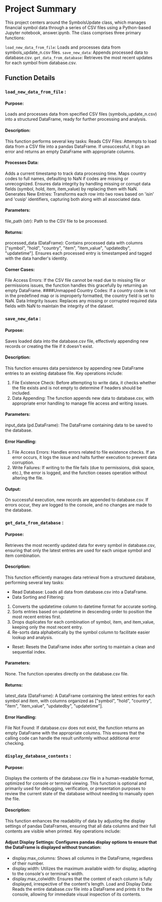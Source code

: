 # Project Summary
This project centers around the SymbolsUpdate class, which manages financial symbol data through a series of CSV files using a Python-based Jupyter notebook, answer.ipynb. The class comprises three primary functions:

`load_new_data_from_file`: Loads and processes data from symbols_update_n.csv files.
`save_new_data`: Appends processed data to database.csv.
`get_data_from_database`: Retrieves the most recent updates for each symbol from database.csv.

## Function Details
### `load_new_data_from_file` : 
#### Purpose:
Loads and processes data from specified CSV files (symbols_update_n.csv) into a structured DataFrame, ready for further processing and analysis.

#### Description:
This function performs several key tasks:
Reads CSV Files: Attempts to load data from a CSV file into a pandas DataFrame. If unsuccessful, it logs an error and returns an empty DataFrame with appropriate columns.
#### Processes Data:
Adds a current timestamp to track data processing time.
Maps country codes to full names, defaulting to NaN if codes are missing or unrecognized.
Ensures data integrity by handling missing or corrupt data fields (symbol, hold, item, item_value) by replacing them with NaN.
Generates New Entries: Transforms each row into two rows based on 'isin' and 'cusip' identifiers, capturing both along with all associated data.
#### Parameters:
file_path (str): Path to the CSV file to be processed.
#### Returns:
processed_data (DataFrame): Contains processed data with columns ["symbol", "hold", "country", "item", "item_value", "updatedby", "updatetime"]. Ensures each processed entry is timestamped and tagged with the data handler's identity.
#### Corner Cases:
File Access Errors: If the CSV file cannot be read due to missing file or permissions issues, the function handles this gracefully by returning an empty DataFrame.
####Unmapped Country Codes: If a country code is not in the predefined map or is improperly formatted, the country field is set to NaN.
Data Integrity Issues: Replaces any missing or corrupted required data fields with NaN to maintain the integrity of the dataset.


### `save_new_data` : 
#### Purpose:
Saves loaded data into the database.csv file, effectively appending new records or creating the file if it doesn't exist.
#### Description:
This function ensures data persistence by appending new DataFrame entries to an existing database file. Key operations include:
1.  File Existence Check: 
Before attempting to write data, it checks whether the file exists and is not empty to determine if headers should be included.
2.  Data Appending: 
The function appends new data to database.csv, with appropriate error handling to manage file access and writing issues.
#### Parameters:
input_data (pd.DataFrame): The DataFrame containing data to be saved to the database.
#### Error Handling:
1. File Access Errors: Handles errors related to file existence checks. If an error occurs, it logs the issue and halts further execution to prevent data corruption.
2. Write Failures: If writing to the file fails (due to permissions, disk space, etc.), the error is logged, and the function ceases operation without altering the file.

#### Output:
On successful execution, new records are appended to database.csv. If errors occur, they are logged to the console, and no changes are made to the database.



### `get_data_from_database` : 
#### Purpose:
Retrieves the most recently updated data for every symbol in database.csv, ensuring that only the latest entries are used for each unique symbol and item combination.
#### Description:
This function efficiently manages data retrieval from a structured database, performing several key tasks:
- Read Database: Loads all data from database.csv into a DataFrame.
- Data Sorting and Filtering:
1. Converts the updatetime column to datetime format for accurate sorting.
2. Sorts entries based on updatetime in descending order to position the most recent entries first.
3. Drops duplicates for each combination of symbol, item, and item_value, keeping only the most recent entry.
4. Re-sorts data alphabetically by the symbol column to facilitate easier lookup and analysis.
- Reset: Resets the DataFrame index after sorting to maintain a clean and sequential index.
#### Parameters:
None. The function operates directly on the database.csv file.

#### Returns:
latest_data (DataFrame): A DataFrame containing the latest entries for each symbol and item, with columns organized as ["symbol", "hold", "country", "item", "item_value", "updatedby", "updatetime"].
#### Error Handling:
File Not Found: If database.csv does not exist, the function returns an empty DataFrame with the appropriate columns. This ensures that the calling code can handle the result uniformly without additional error checking.

### `display_database_contents` : 
#### Purpose:
Displays the contents of the database.csv file in a human-readable format, optimized for console or terminal viewing. This function is optional and primarily used for debugging, verification, or presentation purposes to review the current state of the database without needing to manually open the file.

#### Description:
This function enhances the readability of data by adjusting the display settings of pandas DataFrames, ensuring that all data columns and their full contents are visible when printed. Key operations include:

#### Adjust Display Settings: Configures pandas display options to ensure that the DataFrame is displayed without truncation:
- display.max_columns: Shows all columns in the DataFrame, regardless of their number.
- display.width: Utilizes the maximum available width for display, adapting to the console's or terminal's width.
- display.max_colwidth: Ensures that the content of each column is fully displayed, irrespective of the content's length.
Load and Display Data: Reads the entire database.csv file into a DataFrame and prints it to the console, allowing for immediate visual inspection of its contents.


